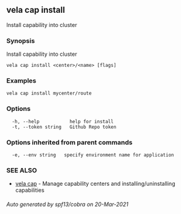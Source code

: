 ## vela cap install

Install capability into cluster

### Synopsis

Install capability into cluster

```
vela cap install <center>/<name> [flags]
```

### Examples

```
vela cap install mycenter/route
```

### Options

```
  -h, --help           help for install
  -t, --token string   Github Repo token
```

### Options inherited from parent commands

```
  -e, --env string   specify environment name for application
```

### SEE ALSO

* [vela cap](vela_cap.md)	 - Manage capability centers and installing/uninstalling capabilities

###### Auto generated by spf13/cobra on 20-Mar-2021
